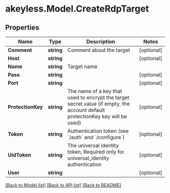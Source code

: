 # akeyless.Model.CreateRdpTarget
## Properties

Name | Type | Description | Notes
------------ | ------------- | ------------- | -------------
**Comment** | **string** | Comment about the target | [optional] 
**Host** | **string** |  | [optional] 
**Name** | **string** | Target name | 
**Pass** | **string** |  | [optional] 
**Port** | **string** |  | [optional] 
**ProtectionKey** | **string** | The name of a key that used to encrypt the target secret value (if empty, the account default protectionKey key will be used) | [optional] 
**Token** | **string** | Authentication token (see &#x60;/auth&#x60; and &#x60;/configure&#x60;) | [optional] 
**UidToken** | **string** | The universal identity token, Required only for universal_identity authentication | [optional] 
**User** | **string** |  | [optional] 

[[Back to Model list]](../README.md#documentation-for-models) [[Back to API list]](../README.md#documentation-for-api-endpoints) [[Back to README]](../README.md)

